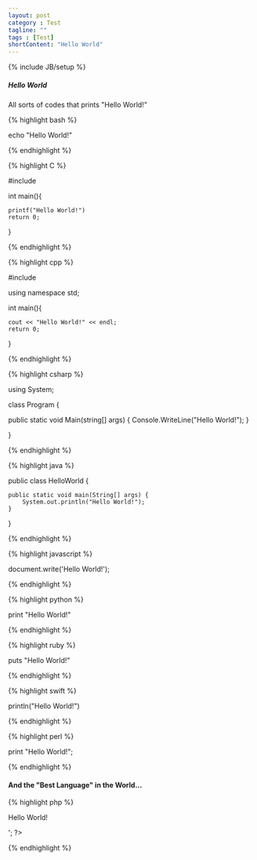 ```yaml
---
layout: post
category : Test
tagline: ""
tags : [Test]
shortContent: "Hello World"
---
```

{% include JB/setup %}

##### Hello World

All sorts of codes that prints "Hello World!"

{% highlight bash %}

echo "Hello World!"

{% endhighlight %}

{% highlight C %}

#include<cstdio>

int main(){

    printf("Hello World!")
    return 0;

}

{% endhighlight %}

{% highlight cpp %}

#include<iostream>

using namespace std;

int main(){

    cout << "Hello World!" << endl;
    return 0;

}

{% endhighlight %}

{% highlight csharp %}

using System;

class Program {

   public static void Main(string[] args) {
    Console.WriteLine("Hello World!");
   }

}

{% endhighlight %}

{% highlight java %}

public class HelloWorld {

    public static void main(String[] args) {
        System.out.println("Hello World!");
    }

}

{% endhighlight %}

{% highlight javascript %}

document.write('Hello World!');

{% endhighlight %}

{% highlight python %}

print "Hello World!"

{% endhighlight %}

{% highlight ruby %}

puts "Hello World!"

{% endhighlight %}

{% highlight swift %}

println("Hello World!")

{% endhighlight %}

{% highlight perl %}

print "Hello World!";

{% endhighlight %}

#### And the "Best Language" in the World...

{% highlight php %}

<html>
 <head>
  <title>PHP Test</title>
 </head>
 <body>
  <?php echo '<p>Hello World!</p>'; ?> 
 </body>
</html>

{% endhighlight %}



